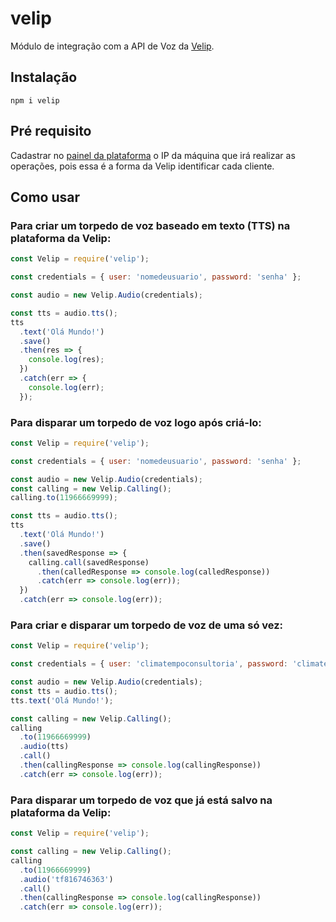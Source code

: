 # velip
Módulo de integração com a API de Voz da [Velip](http://www.velip.com.br).

## Instalação
```
npm i velip
```

## Pré requisito
Cadastrar no [painel da plataforma](https://vox04.velip.com.br/pop/vox/vox_login_cli.php) 
o IP da máquina que irá realizar as operações, pois essa é a forma da Velip identificar cada cliente.

## Como usar

### Para criar um torpedo de voz baseado em texto (TTS) na plataforma da Velip:
``` js
const Velip = require('velip');

const credentials = { user: 'nomedeusuario', password: 'senha' };

const audio = new Velip.Audio(credentials);

const tts = audio.tts();
tts
  .text('Olá Mundo!')
  .save()
  .then(res => {
    console.log(res);
  })
  .catch(err => {
    console.log(err);
  });
```

### Para disparar um torpedo de voz logo após criá-lo:
``` js
const Velip = require('velip');

const credentials = { user: 'nomedeusuario', password: 'senha' };

const audio = new Velip.Audio(credentials);
const calling = new Velip.Calling();
calling.to(11966669999);

const tts = audio.tts();
tts
  .text('Olá Mundo!')
  .save()
  .then(savedResponse => {
    calling.call(savedResponse)
      .then(calledResponse => console.log(calledResponse))
      .catch(err => console.log(err));
  })
  .catch(err => console.log(err));
```

### Para criar e disparar um torpedo de voz de uma só vez:
``` js
const Velip = require('velip');

const credentials = { user: 'climatempoconsultoria', password: 'climatempo' };

const audio = new Velip.Audio(credentials);
const tts = audio.tts();
tts.text('Olá Mundo!');

const calling = new Velip.Calling();
calling
  .to(11966669999)
  .audio(tts)
  .call()
  .then(callingResponse => console.log(callingResponse))
  .catch(err => console.log(err));
```

### Para disparar um torpedo de voz que já está salvo na plataforma da Velip:
``` js
const Velip = require('velip');

const calling = new Velip.Calling();
calling
  .to(11966669999)
  .audio('tf816746363')
  .call()
  .then(callingResponse => console.log(callingResponse))
  .catch(err => console.log(err));
```
